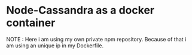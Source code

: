 # Node-Cassandra as a docker container

NOTE : Here i am using my own private npm repository. Because of that i am using an unique ip in my Dockerfile.